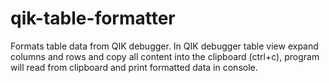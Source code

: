 # qik-table-formatter
Formats table data from QIK debugger. In QIK debugger table view expand columns and rows and copy all content into the clipboard (ctrl+c), program will read from clipboard and print formatted data in console.
